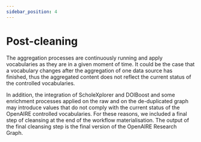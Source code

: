 ```yaml
---
sidebar_position: 4
---
```


# Post-cleaning

The aggregation processes are continuously running and apply vocabularies as they are in a given moment of time. It could be the case that a vocabulary changes after the aggregation of one data source has finished, thus the aggregated content does not reflect the current status of the controlled vocabularies.

In addition, the integration of ScholeXplorer and DOIBoost and some enrichment processes applied on the raw and on the de-duplicated graph may introduce values that do not comply with the current status of the OpenAIRE controlled vocabularies. For these reasons, we included a final step of cleansing at the end of the workflow materialisation. The output of the final cleansing step is the final version of the OpenAIRE Research Graph.